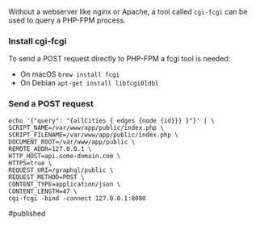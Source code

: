 Without a webserver like nginx or Apache, a tool called `cgi-fcgi` can be used to query a PHP-FPM process.

### Install cgi-fcgi
To send a POST request directly to PHP-FPM a fcgi tool is needed:
* On macOS `brew install fcgi`
* On Debian  `apt-get install libfcgi0ldbl`

### Send a POST request

```
echo '{"query": "{allCities { edges {node {id}}} }"}' | \
SCRIPT_NAME=/var/www/app/public/index.php \
SCRIPT_FILENAME=/var/www/app/public/index.php \
DOCUMENT_ROOT=/var/www/app/public \
REMOTE_ADDR=127.0.0.1 \
HTTP_HOST=api.some-domain.com \
HTTPS=true \
REQUEST_URI=/graphql/public \
REQUEST_METHOD=POST \
CONTENT_TYPE=application/json \
CONTENT_LENGTH=47 \
cgi-fcgi -bind -connect 127.0.0.1:8080
```

#published 